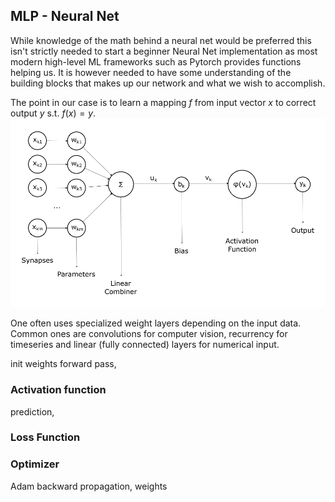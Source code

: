 ## MLP - Neural Net
While knowledge of the math behind a neural net would be preferred this isn't strictly needed to start a beginner Neural Net implementation as most modern high-level ML frameworks such as Pytorch provides functions helping us. It is however needed to have some understanding of the building blocks that makes up our network and what we wish to accomplish.

The point in our case is to learn a mapping $f$ from input vector $x$ to correct output $y$ s.t. $f(x) = y$.
![neuron image](neuron.png)

One often uses specialized weight layers depending on the input data. Common ones are convolutions for computer vision, recurrency for timeseries and linear (fully connected) layers for numerical input.

init weights
forward pass, 

### Activation function


prediction,
### Loss Function

### Optimizer
Adam
backward propagation, weights
